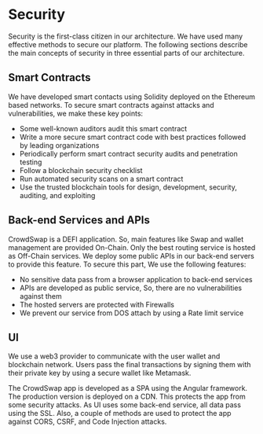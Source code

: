# Security
Security is the first-class citizen in our architecture. We have used many effective methods to secure our platform. The following sections describe the main concepts of security in three essential parts of our architecture.

## Smart Contracts
We have developed smart contacts using Solidity deployed on the Ethereum based networks.
To secure smart contracts against attacks and vulnerabilities, we make these key points:
* Some well-known auditors audit this smart contract
* Write a more secure smart contract code with best practices followed by leading organizations
* Periodically perform smart contract security audits and penetration testing
* Follow a blockchain security checklist
* Run automated security scans on a smart contract
* Use the trusted blockchain tools for design, development, security, auditing, and exploiting

## Back-end Services and APIs
CrowdSwap is a DEFI application. So, main features like Swap and wallet management are provided On-Chain. Only the best routing service is hosted as Off-Chain services.  We deploy some public APIs in our back-end servers to provide this feature. To secure this part, We use the following features:
* No sensitive data pass from a browser application to back-end services
* APIs are developed as public service, So, there are no vulnerabilities against them
* The hosted servers are protected with Firewalls
* We prevent our service from DOS attach by using a Rate limit service

## UI
We use a web3 provider to communicate with the user wallet and blockchain network. Users pass the final transactions by signing them with their private key by using a secure wallet like Metamask.

The CrowdSwap app is developed as a SPA using the Angular framework. The production version is deployed on a CDN. This protects the app from some security attacks. As UI uses some back-end service, all data pass using the SSL. Also, a couple of methods are used to protect the app against CORS, CSRF, and Code Injection attacks.
